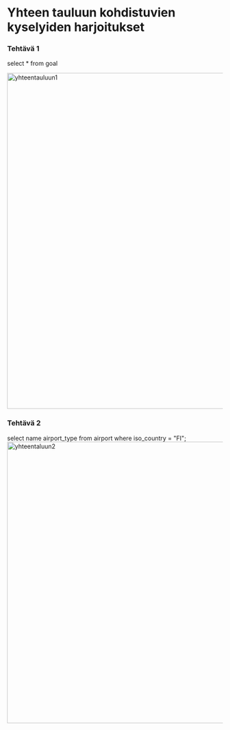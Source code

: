# Yhteen tauluun kohdistuvien kyselyiden harjoitukset 

### Tehtävä 1
select * from goal

<img width="784" alt="yhteentauluun1" src="https://github.com/user-attachments/assets/fcdb5c32-0430-45a3-ab91-6ca4326fb4a1">



### Tehtävä 2
select name airport_type from airport where iso_country = "FI";
<img width="657" alt="yhteentaluun2" src="https://github.com/user-attachments/assets/92ba96ad-1c69-450a-8973-2f1cac4528f5">
